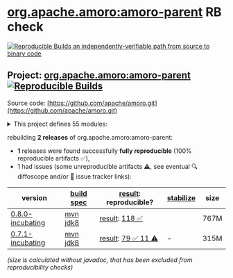 [org.apache.amoro:amoro-parent](https://central.sonatype.com/artifact/org.apache.amoro/amoro-parent/versions) RB check
=======

[![Reproducible Builds](https://reproducible-builds.org/images/logos/rb.svg) an independently-verifiable path from source to binary code](https://reproducible-builds.org/)

## Project: [org.apache.amoro:amoro-parent](https://central.sonatype.com/artifact/org.apache.amoro/amoro-parent/versions) [![Reproducible Builds](https://img.shields.io/endpoint?url=https://raw.githubusercontent.com/jvm-repo-rebuild/reproducible-central/master/content/org/apache/amoro/badge.json)](https://github.com/jvm-repo-rebuild/reproducible-central/blob/master/content/org/apache/amoro/README.md)

Source code: [https://github.com/apache/amoro.git](https://github.com/apache/amoro.git)

<details><summary>This project defines 55 modules:</summary>

* [org.apache.amoro:amoro-ams](https://central.sonatype.com/artifact/org.apache.amoro/amoro-ams/overview)
* [org.apache.amoro:amoro-ams-api](https://central.sonatype.com/artifact/org.apache.amoro/amoro-ams-api/overview)
* [org.apache.amoro:amoro-ams-metrics](https://central.sonatype.com/artifact/org.apache.amoro/amoro-ams-metrics/overview)
* [org.apache.amoro:amoro-ams-optimizer](https://central.sonatype.com/artifact/org.apache.amoro/amoro-ams-optimizer/overview)
* [org.apache.amoro:amoro-common](https://central.sonatype.com/artifact/org.apache.amoro/amoro-common/overview)
* [org.apache.amoro:amoro-core](https://central.sonatype.com/artifact/org.apache.amoro/amoro-core/overview)
* [org.apache.amoro:amoro-format-hudi](https://central.sonatype.com/artifact/org.apache.amoro/amoro-format-hudi/overview)
* [org.apache.amoro:amoro-format-iceberg](https://central.sonatype.com/artifact/org.apache.amoro/amoro-format-iceberg/overview)
* [org.apache.amoro:amoro-format-mixed](https://central.sonatype.com/artifact/org.apache.amoro/amoro-format-mixed/overview)
* [org.apache.amoro:amoro-format-mixed-flink-1.15](https://central.sonatype.com/artifact/org.apache.amoro/amoro-format-mixed-flink-1.15/overview)
* [org.apache.amoro:amoro-format-mixed-flink-1.16](https://central.sonatype.com/artifact/org.apache.amoro/amoro-format-mixed-flink-1.16/overview)
* [org.apache.amoro:amoro-format-mixed-flink-1.17](https://central.sonatype.com/artifact/org.apache.amoro/amoro-format-mixed-flink-1.17/overview)
* [org.apache.amoro:amoro-format-mixed-flink-common-format](https://central.sonatype.com/artifact/org.apache.amoro/amoro-format-mixed-flink-common-format/overview)
* [org.apache.amoro:amoro-format-mixed-flink-common-iceberg-bridge](https://central.sonatype.com/artifact/org.apache.amoro/amoro-format-mixed-flink-common-iceberg-bridge/overview)
* [org.apache.amoro:amoro-format-mixed-flink-runtime-1.15](https://central.sonatype.com/artifact/org.apache.amoro/amoro-format-mixed-flink-runtime-1.15/overview)
* [org.apache.amoro:amoro-format-mixed-flink-runtime-1.16](https://central.sonatype.com/artifact/org.apache.amoro/amoro-format-mixed-flink-runtime-1.16/overview)
* [org.apache.amoro:amoro-format-mixed-flink-runtime-1.17](https://central.sonatype.com/artifact/org.apache.amoro/amoro-format-mixed-flink-runtime-1.17/overview)
* [org.apache.amoro:amoro-format-mixed-spark-3-common](https://central.sonatype.com/artifact/org.apache.amoro/amoro-format-mixed-spark-3-common/overview)
* [org.apache.amoro:amoro-format-mixed-spark-3.2](https://central.sonatype.com/artifact/org.apache.amoro/amoro-format-mixed-spark-3.2/overview)
* [org.apache.amoro:amoro-format-mixed-spark-3.3](https://central.sonatype.com/artifact/org.apache.amoro/amoro-format-mixed-spark-3.3/overview)
* [org.apache.amoro:amoro-format-mixed-spark-3.5](https://central.sonatype.com/artifact/org.apache.amoro/amoro-format-mixed-spark-3.5/overview)
* [org.apache.amoro:amoro-format-mixed-spark-runtime-3.2](https://central.sonatype.com/artifact/org.apache.amoro/amoro-format-mixed-spark-runtime-3.2/overview)
* [org.apache.amoro:amoro-format-mixed-spark-runtime-3.3](https://central.sonatype.com/artifact/org.apache.amoro/amoro-format-mixed-spark-runtime-3.3/overview)
* [org.apache.amoro:amoro-format-mixed-spark-runtime-3.5](https://central.sonatype.com/artifact/org.apache.amoro/amoro-format-mixed-spark-runtime-3.5/overview)
* [org.apache.amoro:amoro-format-paimon](https://central.sonatype.com/artifact/org.apache.amoro/amoro-format-paimon/overview)
* [org.apache.amoro:amoro-metrics](https://central.sonatype.com/artifact/org.apache.amoro/amoro-metrics/overview)
* [org.apache.amoro:amoro-metrics-prometheus](https://central.sonatype.com/artifact/org.apache.amoro/amoro-metrics-prometheus/overview)
* [org.apache.amoro:amoro-mixed-flink](https://central.sonatype.com/artifact/org.apache.amoro/amoro-mixed-flink/overview)
* [org.apache.amoro:amoro-mixed-flink-common](https://central.sonatype.com/artifact/org.apache.amoro/amoro-mixed-flink-common/overview)
* [org.apache.amoro:amoro-mixed-format](https://central.sonatype.com/artifact/org.apache.amoro/amoro-mixed-format/overview)
* [org.apache.amoro:amoro-mixed-format-flink](https://central.sonatype.com/artifact/org.apache.amoro/amoro-mixed-format-flink/overview)
* [org.apache.amoro:amoro-mixed-format-flink-1.15](https://central.sonatype.com/artifact/org.apache.amoro/amoro-mixed-format-flink-1.15/overview)
* [org.apache.amoro:amoro-mixed-format-flink-1.16](https://central.sonatype.com/artifact/org.apache.amoro/amoro-mixed-format-flink-1.16/overview)
* [org.apache.amoro:amoro-mixed-format-flink-1.17](https://central.sonatype.com/artifact/org.apache.amoro/amoro-mixed-format-flink-1.17/overview)
* [org.apache.amoro:amoro-mixed-format-flink-common](https://central.sonatype.com/artifact/org.apache.amoro/amoro-mixed-format-flink-common/overview)
* [org.apache.amoro:amoro-mixed-format-flink-common-format](https://central.sonatype.com/artifact/org.apache.amoro/amoro-mixed-format-flink-common-format/overview)
* [org.apache.amoro:amoro-mixed-format-flink-common-iceberg-bridge](https://central.sonatype.com/artifact/org.apache.amoro/amoro-mixed-format-flink-common-iceberg-bridge/overview)
* [org.apache.amoro:amoro-mixed-format-flink-runtime-1.15](https://central.sonatype.com/artifact/org.apache.amoro/amoro-mixed-format-flink-runtime-1.15/overview)
* [org.apache.amoro:amoro-mixed-format-flink-runtime-1.16](https://central.sonatype.com/artifact/org.apache.amoro/amoro-mixed-format-flink-runtime-1.16/overview)
* [org.apache.amoro:amoro-mixed-format-flink-runtime-1.17](https://central.sonatype.com/artifact/org.apache.amoro/amoro-mixed-format-flink-runtime-1.17/overview)
* [org.apache.amoro:amoro-mixed-format-hive](https://central.sonatype.com/artifact/org.apache.amoro/amoro-mixed-format-hive/overview)
* [org.apache.amoro:amoro-mixed-format-spark](https://central.sonatype.com/artifact/org.apache.amoro/amoro-mixed-format-spark/overview)
* [org.apache.amoro:amoro-mixed-format-spark-3-common](https://central.sonatype.com/artifact/org.apache.amoro/amoro-mixed-format-spark-3-common/overview)
* [org.apache.amoro:amoro-mixed-format-spark-3.2](https://central.sonatype.com/artifact/org.apache.amoro/amoro-mixed-format-spark-3.2/overview)
* [org.apache.amoro:amoro-mixed-format-spark-3.3](https://central.sonatype.com/artifact/org.apache.amoro/amoro-mixed-format-spark-3.3/overview)
* [org.apache.amoro:amoro-mixed-format-spark-runtime-3.2](https://central.sonatype.com/artifact/org.apache.amoro/amoro-mixed-format-spark-runtime-3.2/overview)
* [org.apache.amoro:amoro-mixed-format-spark-runtime-3.3](https://central.sonatype.com/artifact/org.apache.amoro/amoro-mixed-format-spark-runtime-3.3/overview)
* [org.apache.amoro:amoro-mixed-hive](https://central.sonatype.com/artifact/org.apache.amoro/amoro-mixed-hive/overview)
* [org.apache.amoro:amoro-mixed-spark](https://central.sonatype.com/artifact/org.apache.amoro/amoro-mixed-spark/overview)
* [org.apache.amoro:amoro-optimizer](https://central.sonatype.com/artifact/org.apache.amoro/amoro-optimizer/overview)
* [org.apache.amoro:amoro-optimizer-common](https://central.sonatype.com/artifact/org.apache.amoro/amoro-optimizer-common/overview)
* [org.apache.amoro:amoro-optimizer-flink](https://central.sonatype.com/artifact/org.apache.amoro/amoro-optimizer-flink/overview)
* [org.apache.amoro:amoro-optimizer-spark](https://central.sonatype.com/artifact/org.apache.amoro/amoro-optimizer-spark/overview)
* [org.apache.amoro:amoro-optimizer-standalone](https://central.sonatype.com/artifact/org.apache.amoro/amoro-optimizer-standalone/overview)
* [org.apache.amoro:amoro-parent](https://central.sonatype.com/artifact/org.apache.amoro/amoro-parent/overview)
</details>

rebuilding **2 releases** of org.apache.amoro:amoro-parent:
- **1** releases were found successfully **fully reproducible** (100% reproducible artifacts :white_check_mark:),
- 1 had issues (some unreproducible artifacts :warning:, see eventual :mag: diffoscope and/or :memo: issue tracker links):

| version | [build spec](/BUILDSPEC.md) | [result](https://reproducible-builds.org/docs/jvm/): reproducible? | [stabilize](https://github.com/google/oss-rebuild/blob/main/cmd/stabilize/README.md) | size |
| -- | --------- | ------ | ------ | -- |
| [0.8.0-incubating](https://central.sonatype.com/artifact/org.apache.amoro/amoro-parent/0.8.0-incubating/pom) | [mvn jdk8](amoro-0.8.0-incubating.buildspec) | [result](amoro-parent-0.8.0-incubating.buildinfo): [118 :white_check_mark: ](amoro-parent-0.8.0-incubating.buildcompare) | | 767M |
| [0.7.1-incubating](https://central.sonatype.com/artifact/org.apache.amoro/amoro-parent/0.7.1-incubating/pom) | [mvn jdk8](amoro-0.7.1-incubating.buildspec) | [result](amoro-parent-0.7.1-incubating.buildinfo): [79 :white_check_mark:  11 :warning:](amoro-parent-0.7.1-incubating.buildcompare) | - | 315M |

<i>(size is calculated without javadoc, that has been excluded from reproducibility checks)</i>

